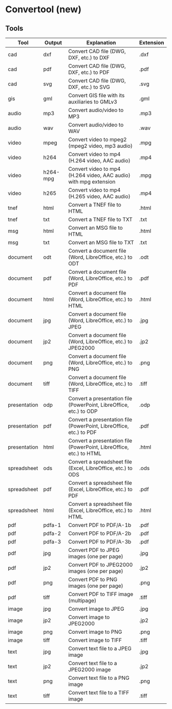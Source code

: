 # Convertool (new)

## Tools

| Tool         | Output   | Explanation                                                         | Extension |
|--------------|----------|---------------------------------------------------------------------|-----------|
| cad          | dxf      | Convert CAD file (DWG, DXF, etc.) to DXF                            | .dxf      |
| cad          | pdf      | Convert CAD file (DWG, DXF, etc.) to PDF                            | .pdf      |
| cad          | svg      | Convert CAD file (DWG, DXF, etc.) to SVG                            | .svg      |
| gis          | gml      | Convert GIS file with its auxiliaries to GMLv3                      | .gml      |
| audio        | mp3      | Convert audio/video to MP3                                          | .mp3      |
| audio        | wav      | Convert audio/video to WAV                                          | .wav      |
| video        | mpeg     | Convert video to mpeg2 (mpeg2 video, mp3 audio)                     | .mpg      |
| video        | h264     | Convert video to mp4 (H.264 video, AAC audio)                       | .mp4      |
| video        | h264-mpg | Convert video to mp4 (H.264 video, AAC audio) with mpg extension    | .mpg      |
| video        | h265     | Convert video to mp4 (H.265 video, AAC audio)                       | .mp4      |
| tnef         | html     | Convert a TNEF file to HTML                                         | .html     |
| tnef         | txt      | Convert a TNEF file to TXT                                          | .txt      |
| msg          | html     | Convert an MSG file to HTML                                         | .html     |
| msg          | txt      | Convert an MSG file to TXT                                          | .txt      |
| document     | odt      | Convert a document file (Word, LibreOffice, etc.) to ODT            | .odt      |
| document     | pdf      | Convert a document file (Word, LibreOffice, etc.) to PDF            | .pdf      |
| document     | html     | Convert a document file (Word, LibreOffice, etc.) to HTML           | .html     |
| document     | jpg      | Convert a document file (Word, LibreOffice, etc.) to JPEG           | .jpg      |
| document     | jp2      | Convert a document file (Word, LibreOffice, etc.) to JPEG2000       | .jp2      |
| document     | png      | Convert a document file (Word, LibreOffice, etc.) to PNG            | .png      |
| document     | tiff     | Convert a document file (Word, LibreOffice, etc.) to TIFF           | .tiff     |
| presentation | odp      | Convert a presentation file (PowerPoint, LibreOffice, etc.) to ODP  | .odp      |
| presentation | pdf      | Convert a presentation file (PowerPoint, LibreOffice, etc.) to PDF  | .pdf      |
| presentation | html     | Convert a presentation file (PowerPoint, LibreOffice, etc.) to HTML | .html     |
| spreadsheet  | ods      | Convert a spreadsheet file (Excel, LibreOffice, etc.) to ODS        | .ods      |
| spreadsheet  | pdf      | Convert a spreadsheet file (Excel, LibreOffice, etc.) to PDF        | .pdf      |
| spreadsheet  | html     | Convert a spreadsheet file (Excel, LibreOffice, etc.) to HTML       | .html     |
| pdf          | pdfa-1   | Convert PDF to PDF/A-1b                                             | .pdf      |
| pdf          | pdfa-2   | Convert PDF to PDF/A-2b                                             | .pdf      |
| pdf          | pdfa-3   | Convert PDF to PDF/A-3b                                             | .pdf      |
| pdf          | jpg      | Convert PDF to JPEG images (one per page)                           | .jpg      |
| pdf          | jp2      | Convert PDF to JPEG2000 images (one per page)                       | .jp2      |
| pdf          | png      | Convert PDF to PNG images (one per page)                            | .png      |
| pdf          | tiff     | Convert PDF to TIFF image (multipage)                               | .tiff     |
| image        | jpg      | Convert image to JPEG                                               | .jpg      |
| image        | jp2      | Convert image to JPEG2000                                           | .jp2      |
| image        | png      | Convert image to PNG                                                | .png      |
| image        | tiff     | Convert image to TIFF                                               | .tiff     |
| text         | jpg      | Convert text file to a JPEG image                                   | .jpg      |
| text         | jp2      | Convert text file to a JPEG2000 image                               | .jp2      |
| text         | png      | Convert text file to a PNG image                                    | .png      |
| text         | tiff     | Convert text file to a TIFF image                                   | .tiff     |
